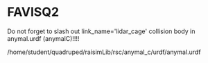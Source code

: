 # FAVISQ2

Do not forget to slash out link_name='lidar_cage' collision body in anymal.urdf (anymalC)!!!!

/home/student/quadruped/raisimLib/rsc/anymal_c/urdf/anymal.urdf

